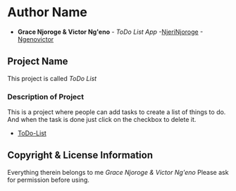 # Author Name
* **Grace Njoroge & Victor Ng'eno** - *ToDo List App* -[NjeriNjoroge](https://github.com/NjeriNjoroge)
-[Ngenovictor](https://github.com/ngenovictor)
## Project Name
This project is called *ToDo List*
### Description of Project
This is a project where people can add tasks to create a list of things to do. And when
the task is done just click on the checkbox to delete it.
* [ToDo-List](https://njerinjoroge.github.io/ToDo-List/)
## Copyright & License Information
Everything therein belongs to me *Grace Njoroge & Victor Ng'eno*
Please ask for permission before using.
